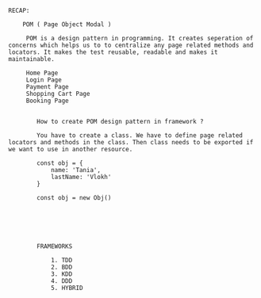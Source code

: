 	

	RECAP:

		POM ( Page Object Modal )

		 POM is a design pattern in programming. It creates seperation of concerns which helps us to to centralize any page related methods and locators. It makes the test reusable, readable and makes it maintainable.

		 Home Page
		 Login Page
		 Payment Page
		 Shopping Cart Page
		 Booking Page


		 	How to create POM design pattern in framework ?

		 	You have to create a class. We have to define page related locators and methods in the class. Then class needs to be exported if we want to use in another resource.

		 	const obj = {
		 		name: 'Tania',
		 		lastName: 'Vlokh'
		 	}

		 	const obj = new Obj()






			FRAMEWORKS

				1. TDD
				2. BDD
				3. KDD
				4. DDD
				5. HYBRID

